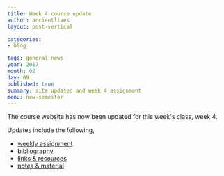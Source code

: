 ```yaml
---
title: Week 4 course update
author: ancientlives
layout: post-vertical

categories:
- blog

tags: general news
year: 2017
month: 02
day: 09
published: true
summary: site updated and week 4 assignment
menu: new-semester
---
```


The course website has now been updated for this week's class, week 4.

Updates include the following,

* [weekly assignment](/weekly_assignment)
* [bibliography](/bibliography)
* [links & resources](/links)
* [notes & material](/notes)
